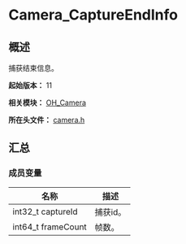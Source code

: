# Camera_CaptureEndInfo

## 概述

捕获结束信息。

**起始版本：** 11

**相关模块：** [OH_Camera](capi-oh-camera.md)

**所在头文件：** [camera.h](capi-camera-h.md)

## 汇总

### 成员变量

| 名称 | 描述 |
| -- | -- |
| int32_t captureId | 捕获id。 |
| int64_t frameCount | 帧数。 |


